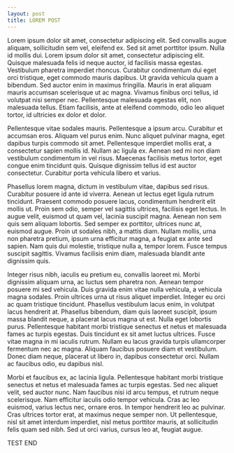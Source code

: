 ```yaml
---
layout: post
title: LOREM POST
---
```


Lorem ipsum dolor sit amet, consectetur adipiscing elit. Sed convallis augue aliquam, sollicitudin sem vel, eleifend ex. Sed sit amet porttitor ipsum. Nulla id mollis dui. Lorem ipsum dolor sit amet, consectetur adipiscing elit. Quisque malesuada felis id neque auctor, id facilisis massa egestas. Vestibulum pharetra imperdiet rhoncus. Curabitur condimentum dui eget orci tristique, eget commodo mauris dapibus. Ut gravida vehicula quam a bibendum. Sed auctor enim in maximus fringilla. Mauris in erat aliquam mauris accumsan scelerisque ut ac magna. Vivamus finibus orci tellus, id volutpat nisi semper nec. Pellentesque malesuada egestas elit, non malesuada tellus. Etiam facilisis, ante at eleifend commodo, odio leo aliquet tortor, id ultricies ex dolor et dolor.

Pellentesque vitae sodales mauris. Pellentesque a ipsum arcu. Curabitur et accumsan eros. Aliquam vel purus enim. Nunc aliquet pulvinar magna, eget dapibus turpis commodo sit amet. Pellentesque imperdiet mollis erat, a consectetur sapien mollis id. Nullam ac ligula ex. Aenean sed mi non diam vestibulum condimentum in vel risus. Maecenas facilisis metus tortor, eget congue enim tincidunt quis. Quisque dignissim tellus id est auctor consectetur. Curabitur porta vehicula libero et varius.

Phasellus lorem magna, dictum in vestibulum vitae, dapibus sed risus. Curabitur posuere id ante id viverra. Aenean ut lectus eget ligula rutrum tincidunt. Praesent commodo posuere lacus, condimentum hendrerit elit mollis ut. Proin sem odio, semper vel sagittis ultrices, facilisis eget lectus. In augue velit, euismod ut quam vel, lacinia suscipit magna. Aenean non sem quis sem aliquam lobortis. Sed semper ex porttitor, ultrices nunc at, euismod augue. Proin ut sodales nibh, a mattis diam. Nullam mollis, urna non pharetra pretium, ipsum urna efficitur magna, a feugiat ex ante sed sapien. Nam quis dui molestie, tristique nulla a, tempor lorem. Fusce tempus suscipit sagittis. Vivamus facilisis enim diam, malesuada blandit ante dignissim quis.

Integer risus nibh, iaculis eu pretium eu, convallis laoreet mi. Morbi dignissim aliquam urna, ac luctus sem pharetra non. Aenean tempor posuere mi sed vehicula. Duis gravida enim vitae nulla vehicula, a vehicula magna sodales. Proin ultrices urna ut risus aliquet imperdiet. Integer eu orci ac quam tristique tincidunt. Phasellus vestibulum lacus enim, in volutpat lacus hendrerit at. Phasellus bibendum, diam quis laoreet suscipit, ipsum massa blandit neque, a placerat lacus magna ut est. Nulla eget lobortis purus. Pellentesque habitant morbi tristique senectus et netus et malesuada fames ac turpis egestas. Duis tincidunt ex sit amet luctus ultrices. Fusce vitae magna in mi iaculis rutrum. Nullam eu lacus gravida turpis ullamcorper fermentum nec ac magna. Aliquam faucibus posuere diam et vestibulum. Donec diam neque, placerat ut libero in, dapibus consectetur orci. Nullam ac faucibus odio, eu dapibus nisl.

Morbi et faucibus ex, ac lacinia ligula. Pellentesque habitant morbi tristique senectus et netus et malesuada fames ac turpis egestas. Sed nec aliquet velit, sed auctor nunc. Nam faucibus nisi id arcu tempus, et rutrum neque scelerisque. Nam efficitur iaculis odio tempor vehicula. Cras ac leo euismod, varius lectus nec, ornare eros. In tempor hendrerit leo ac pulvinar. Cras ultrices tortor erat, at maximus neque semper non. Ut pellentesque, nisl sit amet interdum imperdiet, nisl metus porttitor mauris, at sollicitudin felis quam sed nibh. Sed ut orci varius, cursus leo at, feugiat augue.

TEST END
